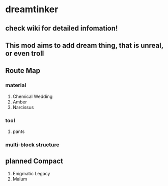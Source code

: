 # dreamtinker

## check wiki for detailed infomation!

## This mod aims to add dream thing, that is unreal, or even troll

## Route Map

### material

1. Chemical Wedding
2. Amber
3. Narcissus

### tool

1. pants

### multi-block structure

## planned Compact

1. Enigmatic Legacy
2. Malum